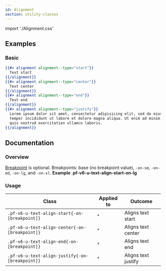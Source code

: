 ```yaml
---
id: Alignment
section: utility-classes
---
```


import './Alignment.css'

## Examples
### Basic
```hbs
{{#> alignment alignment--type="start"}}
  Text start
{{/alignment}}
{{#> alignment alignment--type="center"}}
  Text center
{{/alignment}}
{{#> alignment alignment--type="end"}}
  Text end
{{/alignment}}
{{#> alignment alignment--type="justify"}}
  Lorem ipsum dolor sit amet, consectetur adipisicing elit, sed do eiusmod
  tempor incididunt ut labore et dolore magna aliqua. Ut enim ad minim veniam,
  quis nostrud exercitation ullamco laboris.
{{/alignment}}
```

## Documentation
### Overview
[Breakpoint](/developer-resources/global-css-variables#breakpoint-variables-and-class-suffixes) is optional. Breakpoints: base (no breakpoint value), `-on-sm`, `-on-md`, `-on-lg`, and `-on-xl`. **Example .pf-v6-u-text-align-start-on-lg**

### Usage
| Class | Applied to | Outcome |
| -- | -- | -- |
| `.pf-v6-u-text-align-start{-on-[breakpoint]}` | `*` |  Aligns text start |
| `.pf-v6-u-text-align-center{-on-[breakpoint]}` | `*` |  Aligns text center |
| `.pf-v6-u-text-align-end{-on-[breakpoint]}` | `*` |  Aligns text end |
| `.pf-v6-u-text-align-justify{-on-[breakpoint]}` | `*` |  Aligns text justify |
